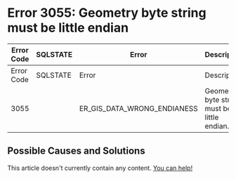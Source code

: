 
# Error 3055: Geometry byte string must be little endian


| Error Code | SQLSTATE | Error | Description |
| --- | --- | --- | --- |
| Error Code | SQLSTATE | Error | Description |
| 3055 |  | ER_GIS_DATA_WRONG_ENDIANESS | Geometry byte string must be little endian. |




## Possible Causes and Solutions


This article doesn't currently contain any content. [You can help!](/kb/en/writing-and-editing-knowledge-base-articles/)

